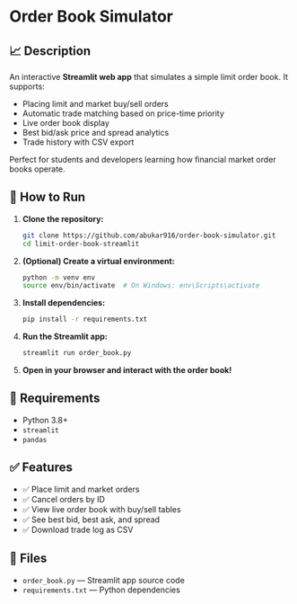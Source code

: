 # Order Book Simulator

## 📈 Description
An interactive **Streamlit web app** that simulates a simple limit order book. It supports:

- Placing limit and market buy/sell orders
- Automatic trade matching based on price-time priority
- Live order book display
- Best bid/ask price and spread analytics
- Trade history with CSV export

Perfect for students and developers learning how financial market order books operate.

## 🚀 How to Run

1. **Clone the repository:**
   ```bash
   git clone https://github.com/abukar916/order-book-simulator.git
   cd limit-order-book-streamlit
   ```

2. **(Optional) Create a virtual environment:**
   ```bash
   python -m venv env
   source env/bin/activate  # On Windows: env\Scripts\activate
   ```

3. **Install dependencies:**
   ```bash
   pip install -r requirements.txt
   ```

4. **Run the Streamlit app:**
   ```bash
   streamlit run order_book.py
   ```

5. **Open in your browser and interact with the order book!**

## 📄 Requirements

- Python 3.8+
- `streamlit`
- `pandas`

## ✅ Features

- ✅ Place limit and market orders
- ✅ Cancel orders by ID
- ✅ View live order book with buy/sell tables
- ✅ See best bid, best ask, and spread
- ✅ Download trade log as CSV

## 📂 Files

- `order_book.py` — Streamlit app source code
- `requirements.txt` — Python dependencies

